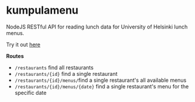 kumpulamenu
===========

NodeJS RESTful API for reading lunch data for University of Helsinki lunch menus.

Try it out [here](https://serd.io/kumpulamenu/restaurants)

**Routes**
* ```/restaurants``` find all restaurants
* ```/restaurants/{id}``` find a single restaurant
* ```/restaurants/{id}/menus/```find a single restaurant's all available menus
* ```/restaurants/{id}/menus/{date}``` find a single restaurant's menu for the specific date
